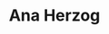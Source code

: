 ---
SICRIS: 15295
draft: false
fixName: ana_herzog
lab: Artificial Intelligence Laboratory
labPos: Laboratory Member
location: null
mailInfo: ana.herzog@fri.uni-lj.si
officeHours: null
profName: Ana Herzog
profTitle: Laboratory Technician
telephoneInfo: null
title: Ana Herzog
---